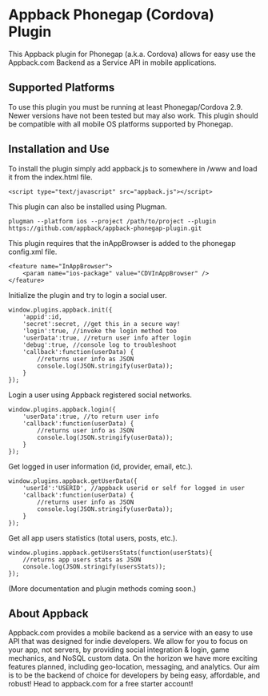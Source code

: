# Appback Phonegap (Cordova) Plugin

This Appback plugin for Phonegap (a.k.a. Cordova) allows for easy use the Appback.com Backend as a Service API in mobile applications.

## Supported Platforms

To use this plugin you must be running at least Phonegap/Cordova 2.9.  Newer versions have not been tested but may also work.  This plugin should be compatible with all mobile OS platforms supported by Phonegap.

## Installation and Use

To install the plugin simply add appback.js to somewhere in /www and load it from the index.html file.

    <script type="text/javascript" src="appback.js"></script>
    
This plugin can also be installed using Plugman.

    plugman --platform ios --project /path/to/project --plugin  https://github.com/appback/appback-phonegap-plugin.git
    
This plugin requires that the inAppBrowser is added to the phonegap config.xml file.

    <feature name="InAppBrowser">
        <param name="ios-package" value="CDVInAppBrowser" />
    </feature>

Initialize the plugin and try to login a social user.

    window.plugins.appback.init({
        'appid':id,
        'secret':secret, //get this in a secure way!
        'login':true, //invoke the login method too
        'userData':true, //return user info after login
        'debug':true, //console log to troubleshoot
        'callback':function(userData) {
            //returns user info as JSON
            console.log(JSON.stringify(userData));
        }
    });
    
Login a user using Appback registered social networks.

    window.plugins.appback.login({
        'userData':true, //to return user info
        'callback':function(userData) {
            //returns user info as JSON
            console.log(JSON.stringify(userData));
        }
    });
    
Get logged in user information (id, provider, email, etc.).

    window.plugins.appback.getUserData({
        'userId':'USERID', //appback userid or self for logged in user
        'callback':function(userData) {
            //returns user info as JSON
            console.log(JSON.stringify(userData));
        }
    });

Get all app users statistics (total users, posts, etc.).

    window.plugins.appback.getUsersStats(function(userStats){
        //returns app users stats as JSON
        console.log(JSON.stringify(usersStats));
    });
    

(More documentation and plugin methods coming soon.)

## About Appback

Appback.com provides a mobile backend as a service with an easy to use API that was designed for indie developers.  We allow for you to focus on your app, not servers, by providing social integration & login, game mechanics, and NoSQL custom data.  On the horizon we have more exciting features planned, including geo-location, messaging, and analytics.  Our aim is to be the backend of choice for developers by being easy, affordable, and robust!  Head to appback.com for a free starter account!